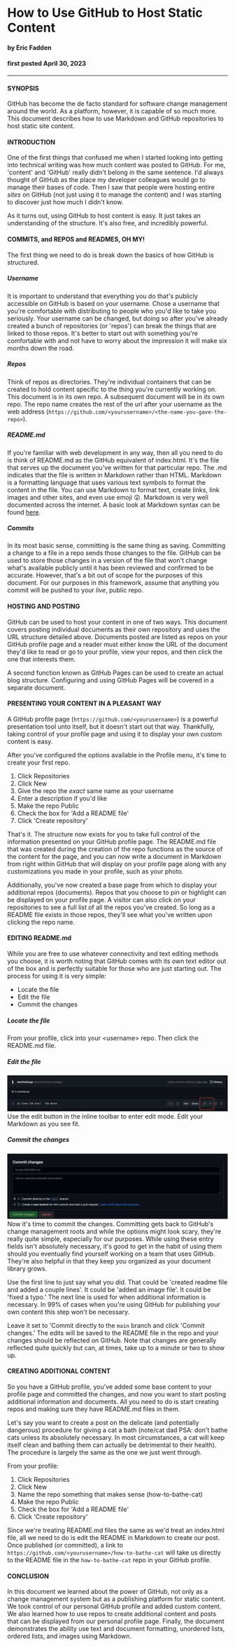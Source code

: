 # How to Use GitHub to Host Static Content
#### by Eric Fadden 
#### first posted April 30, 2023
___
#### SYNOPSIS
GitHub has become the de facto standard for software change management around the world. As a platform, however, it is capable of so much more. This document describes how to use Markdown and GitHub repositories to host static site content.

#### INTRODUCTION
One of the first things that confused me when I started looking into getting into technical writing was how much content was posted to GitHub. For me, 'content' and 'GitHub' really didn't belong in the same sentence. I'd always thought of GitHub as the place my developer colleagues would go to manage their bases of code. Then I saw that people were hosting entire *sites* on GitHub (not just using it to manage the content) and I was starting to discover just how much I didn't know. 

As it turns out, using GitHub to host content is easy. It just takes an understanding of the structure. It's also free, and incredibly powerful.

#### COMMITS, and REPOS and READMES, OH MY!
The first thing we need to do is break down the basics of how GitHub is structured. 

##### Username
It is important to understand that everything you do that's publicly accessible on GitHub is based on your username. Chose a username that you're comfortable with distributing to people who you'd like to take you seriously. Your username can be changed, but doing so after you've already created a bunch of repositories (or 'repos') can break the things that are linked to those repos. It's better to start out with something you're comfortable with and not have to worry about the impression it will make six months down the road.

##### Repos
Think of repos as directories. They're individual containers that can be created to hold content specific to the thing you're currently working on. This document is in its own repo. A subsequent document will be in *its* own repo. The repo name creates the rest of the url after your username as the web address (`https://github.com/<yourusername>/<the-name-you-gave-the-repo>`).

##### README.md
If you're familiar with web development in any way, then all you need to do is think of README.md as the GitHub equivalent of index.html. It's the file that serves up the document you've written for that particular repo. The .md indicates that the file is written in Markdown rather than HTML. Markdown is a formatting language that uses various text symbols to format the content in the file. You can use Markdown to format text, create links, link images and other sites, and even use emoji :astonished:. Markdown is very well documented across the internet. A basic look at Markdown syntax can be found [here](https://www.markdownguide.org/basic-syntax/).

##### Commits
In its most basic sense, committing is the same thing as saving. Committing a change to a file in a repo sends those changes to the file. GitHub can be used to store those changes in a version of the file that won't change what's available publicly until it has been reviewed and confirmed to be accurate. However, that's a bit out of scope for the purposes of this document. For our purposes in *this* framework, assume that anything you commit will be pushed to your *live*, public repo. 

#### HOSTING AND POSTING
GitHub can be used to host your content in one of two ways. This document covers posting individual documents as their own repository and uses the URL structure detailed above. Documents posted are listed as repos on your GitHub profile page and a reader must either know the URL of the document they'd like to read or go to your profile, view your repos, and then click the one that interests them. 

A second function known as GitHub Pages can be used to create an actual blog structure. Configuring and using GitHub Pages will be covered in a separate document. 

#### PRESENTING YOUR CONTENT IN A PLEASANT WAY
A GitHub profile page (`https://github.com/<yourusername>`) is a powerful presentation tool unto itself, but it doesn't start out that way. Thankfully, taking control of your profile page and using it to display your own custom content is easy. 

After you've configured the options available in the Profile menu, it's time to create your first repo.

1. Click Repositories
2. Click New
3. Give the repo the *exact* same name as your username
4. Enter a description if you'd like
5. Make the repo Public
6. Check the box for 'Add a README file'
7. Click 'Create repository'

That's it. The structure now exists for you to take full control of the information presented on your GitHub profile page. The README.md file that was created during the creation of the repo functions as the source of the content for the page, and you can now write a document in Markdown from right within GitHub that will display on your profile page along with any customizations you made in your profile, such as your photo.

Additionally, you've now created a base page from which to display your additional repos (documents). Repos that you choose to pin or highlight can be displayed on your profile page. A visitor can also click on your repositories to see a full list of all the repos you've created. So long as a README file exists in those repos, they'll see what you've written upon clicking the repo name. 

#### EDITING README.md
While you are free to use whatever connectivity and text editing methods you choose, it is worth noting that GitHub comes with its own text editor out of the box and is perfectly suitable for those who are just starting out. The process for using it is very simple:
- Locate the file
- Edit the file
- Commit the changes

##### Locate the file
From your profile, click into your \<username> repo. Then click the README.md file.

##### Edit the file
![edit button](/s1.png)
Use the edit button in the inline toolbar to enter edit mode. Edit your Markdown as you see fit.

##### Commit the changes
![commit changes](/s2.png)
Now it's time to commit the changes. Committing gets back to GitHub's change management roots and while the options might look scary, they're really quite simple, especially for our purposes. While using these entry fields isn't absolutely necessary, it's good to get in the habit of using them should you eventually find yourself working on a team that uses GitHub. They're also helpful in that they keep *you* organized as your document library grows. 

Use the first line to just say what you did. That could be 'created readme file and added a couple lines'. It could be 'added an image file'. It could be 'fixed a typo.' The next line is used for when additional information is necessary. In 99% of cases when you're using GitHub for publishing your own content this step won't be necessary.

Leave it set to 'Commit directly to the `main` branch and click 'Commit changes.' The edits will be saved to the README file in the repo and your changes should be reflected on GitHub. Note that changes are generally reflected quite quickly but can, at times, take up to a minute or two to show up.

#### CREATING ADDITIONAL CONTENT
So you have a GitHub profile, you've added some base content to your profile page and committed the changes, and now you want to start posting additional information and documents. All you need to do is start creating repos and making sure they have README.md files in them. 

Let's say you want to create a post on the delicate (and potentially dangerous) procedure for giving a cat a bath (note/cat dad PSA: don't bathe cats unless its absolutely necessary. In most circumstances, a cat will keep itself clean and bathing them can actually be detrimental to their health). The procedure is largely the same as the one we just went through.

From your profile:
1. Click Repositories
2. Click New
3. Name the repo something that makes sense (how-to-bathe-cat)
4. Make the repo Public
5. Check the box for 'Add a README file'
6. Click 'Create repository'

Since we're treating README.md files the same as we'd treat an index.html file, all we need to do is edit the README in Markdown to create our post. Once published (or committed), a link to `https://github.com/<yourusername>/how-to-bathe-cat` will take us directly to the README file in the `how-to-bathe-cat` repo in your GitHub profile.

#### CONCLUSION
In this document we learned about the power of GitHub, not only as a change management system but as a publishing platform for static content. We took control of our personal GitHub profile and added custom content. We also learned how to use repos to create additional content and posts that can be displayed from our personal profile page. Finally, the document demonstrates the ability use text and document formatting, unordered lists, ordered lists, and images using Markdown.
